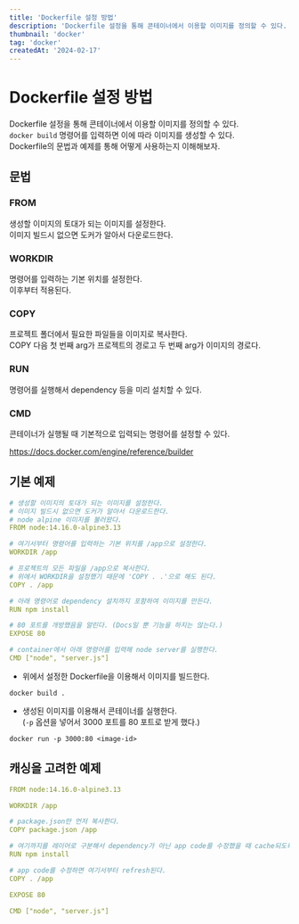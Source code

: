 ```yaml
---
title: 'Dockerfile 설정 방법'
description: 'Dockerfile 설정을 통해 콘테이너에서 이용할 이미지를 정의할 수 있다. Dockerfile의 문법과 예제를 통해 어떻게 사용하는지 이해해보자.'
thumbnail: 'docker'
tag: 'docker'
createdAt: '2024-02-17'
---
```


# Dockerfile 설정 방법

Dockerfile 설정을 통해 콘테이너에서 이용할 이미지를 정의할 수 있다.\
`docker build` 명령어를 입력하면 이에 따라 이미지를 생성할 수 있다.\
Dockerfile의 문법과 예제를 통해 어떻게 사용하는지 이해해보자.

## 문법

### FROM

생성할 이미지의 토대가 되는 이미지를 설정한다.\
이미지 빌드시 없으면 도커가 알아서 다운로드한다.

### WORKDIR

명령어를 입력하는 기본 위치를 설정한다.\
이후부터 적용된다.

### COPY

프로젝트 폴더에서 필요한 파일들을 이미지로 복사한다.\
COPY 다음 첫 번째 arg가 프로젝트의 경로고 두 번째 arg가 이미지의 경로다.

### RUN

명령어를 실행해서 dependency 등을 미리 설치할 수 있다.

### CMD

콘테이너가 실행될 때 기본적으로 입력되는 명령어를 설정할 수 있다.

https://docs.docker.com/engine/reference/builder

## 기본 예제

```yaml
# 생성할 이미지의 토대가 되는 이미지를 설정한다.
# 이미지 빌드시 없으면 도커가 알아서 다운로드한다.
# node alpine 이미지를 불러왔다.
FROM node:14.16.0-alpine3.13

# 여기서부터 명령어를 입력하는 기본 위치를 /app으로 설정한다.
WORKDIR /app

# 프로젝트의 모든 파일을 /app으로 복사한다.
# 위에서 WORKDIR을 설정했기 때문에 'COPY . .'으로 해도 된다.
COPY . /app

# 아래 명령어로 dependency 설치까지 포함하여 이미지를 만든다.
RUN npm install

# 80 포트를 개방했음을 알린다. (Docs일 뿐 기능을 하지는 않는다.)
EXPOSE 80

# container에서 아래 명령어를 입력해 node server를 실행한다.
CMD ["node", "server.js"]
```

- 위에서 설정한 Dockerfile을 이용해서 이미지를 빌드한다.

```
docker build .
```

- 생성된 이미지를 이용해서 콘테이너를 실행한다.\
  (`-p` 옵션을 넣어서 3000 포트를 80 포트로 받게 했다.)

```
docker run -p 3000:80 <image-id>
```

## 캐싱을 고려한 예제

```yaml
FROM node:14.16.0-alpine3.13

WORKDIR /app

# package.json만 먼저 복사한다.
COPY package.json /app

# 여기까지를 레이어로 구분해서 dependency가 아닌 app code를 수정했을 때 cache되도록 한다.
RUN npm install

# app code를 수정하면 여기서부터 refresh된다.
COPY . /app

EXPOSE 80

CMD ["node", "server.js"]
```
